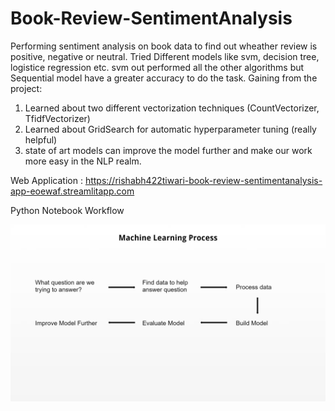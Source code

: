 # Book-Review-SentimentAnalysis

Performing sentiment analysis on book data to find out wheather review is positive, negative or neutral. Tried Different models like svm, decision tree, logistice regression etc. svm out performed all the other algorithms but Sequential model have a greater accuracy to do the task.
Gaining from the project:
 1. Learned about two different vectorization techniques (CountVectorizer, TfidfVectorizer)
 2. Learned about GridSearch for automatic hyperparameter tuning (really helpful)
 3. state of art models can improve the model further and make our work more easy in the NLP realm.
 
 Web Application : https://rishabh422tiwari-book-review-sentimentanalysis-app-eoewaf.streamlitapp.com
 
 Python Notebook Workflow 
 
 <img src="Screenshot 2022-07-10 at 3.34.22 PM (2).png" alt="Alt text" title="it was use to be a image here">
